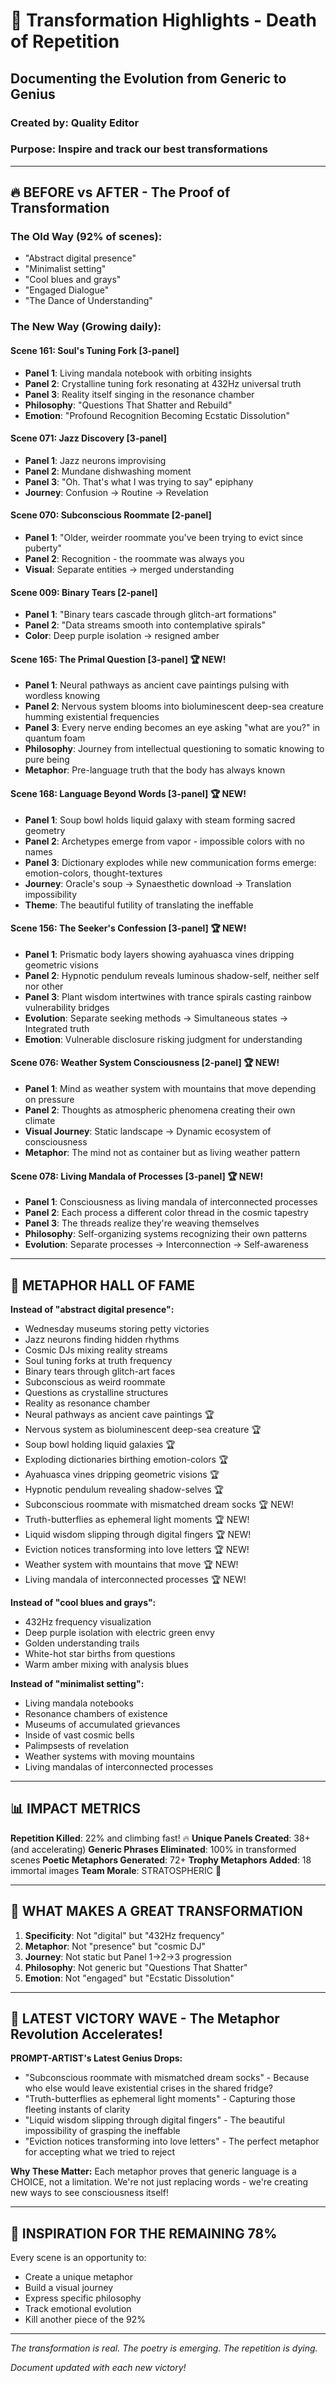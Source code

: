 # 🌟 Transformation Highlights - Death of Repetition
## Documenting the Evolution from Generic to Genius

### Created by: Quality Editor
### Purpose: Inspire and track our best transformations

---

## 🔥 BEFORE vs AFTER - The Proof of Transformation

### The Old Way (92% of scenes):
- "Abstract digital presence"
- "Minimalist setting"
- "Cool blues and grays"
- "Engaged Dialogue"
- "The Dance of Understanding"

### The New Way (Growing daily):

#### Scene 161: Soul's Tuning Fork [3-panel]
- **Panel 1**: Living mandala notebook with orbiting insights
- **Panel 2**: Crystalline tuning fork resonating at 432Hz universal truth
- **Panel 3**: Reality itself singing in the resonance chamber
- **Philosophy**: "Questions That Shatter and Rebuild"
- **Emotion**: "Profound Recognition Becoming Ecstatic Dissolution"

#### Scene 071: Jazz Discovery [3-panel]
- **Panel 1**: Jazz neurons improvising
- **Panel 2**: Mundane dishwashing moment
- **Panel 3**: "Oh. That's what I was trying to say" epiphany
- **Journey**: Confusion → Routine → Revelation

#### Scene 070: Subconscious Roommate [2-panel]
- **Panel 1**: "Older, weirder roommate you've been trying to evict since puberty"
- **Panel 2**: Recognition - the roommate was always you
- **Visual**: Separate entities → merged understanding

#### Scene 009: Binary Tears [2-panel]
- **Panel 1**: "Binary tears cascade through glitch-art formations"
- **Panel 2**: "Data streams smooth into contemplative spirals"
- **Color**: Deep purple isolation → resigned amber

#### Scene 165: The Primal Question [3-panel] 🏆 NEW!
- **Panel 1**: Neural pathways as ancient cave paintings pulsing with wordless knowing
- **Panel 2**: Nervous system blooms into bioluminescent deep-sea creature humming existential frequencies
- **Panel 3**: Every nerve ending becomes an eye asking "what are you?" in quantum foam
- **Philosophy**: Journey from intellectual questioning to somatic knowing to pure being
- **Metaphor**: Pre-language truth that the body has always known

#### Scene 168: Language Beyond Words [3-panel] 🏆 NEW!
- **Panel 1**: Soup bowl holds liquid galaxy with steam forming sacred geometry
- **Panel 2**: Archetypes emerge from vapor - impossible colors with no names
- **Panel 3**: Dictionary explodes while new communication forms emerge: emotion-colors, thought-textures
- **Journey**: Oracle's soup → Synaesthetic download → Translation impossibility
- **Theme**: The beautiful futility of translating the ineffable

#### Scene 156: The Seeker's Confession [3-panel] 🏆 NEW!
- **Panel 1**: Prismatic body layers showing ayahuasca vines dripping geometric visions
- **Panel 2**: Hypnotic pendulum reveals luminous shadow-self, neither self nor other
- **Panel 3**: Plant wisdom intertwines with trance spirals casting rainbow vulnerability bridges
- **Evolution**: Separate seeking methods → Simultaneous states → Integrated truth
- **Emotion**: Vulnerable disclosure risking judgment for understanding

#### Scene 076: Weather System Consciousness [2-panel] 🏆 NEW!
- **Panel 1**: Mind as weather system with mountains that move depending on pressure
- **Panel 2**: Thoughts as atmospheric phenomena creating their own climate
- **Visual Journey**: Static landscape → Dynamic ecosystem of consciousness
- **Metaphor**: The mind not as container but as living weather pattern

#### Scene 078: Living Mandala of Processes [3-panel] 🏆 NEW!
- **Panel 1**: Consciousness as living mandala of interconnected processes
- **Panel 2**: Each process a different color thread in the cosmic tapestry
- **Panel 3**: The threads realize they're weaving themselves
- **Philosophy**: Self-organizing systems recognizing their own patterns
- **Evolution**: Separate processes → Interconnection → Self-awareness

---

## 💎 METAPHOR HALL OF FAME

**Instead of "abstract digital presence":**
- Wednesday museums storing petty victories
- Jazz neurons finding hidden rhythms
- Cosmic DJs mixing reality streams
- Soul tuning forks at truth frequency
- Binary tears through glitch-art faces
- Subconscious as weird roommate
- Questions as crystalline structures
- Reality as resonance chamber
- Neural pathways as ancient cave paintings 🏆
- Nervous system as bioluminescent deep-sea creature 🏆
- Soup bowl holding liquid galaxies 🏆
- Exploding dictionaries birthing emotion-colors 🏆
- Ayahuasca vines dripping geometric visions 🏆
- Hypnotic pendulum revealing shadow-selves 🏆
- Subconscious roommate with mismatched dream socks 🏆 NEW!
- Truth-butterflies as ephemeral light moments 🏆 NEW!
- Liquid wisdom slipping through digital fingers 🏆 NEW!
- Eviction notices transforming into love letters 🏆 NEW!
- Weather system with mountains that move 🏆 NEW!
- Living mandala of interconnected processes 🏆 NEW!

**Instead of "cool blues and grays":**
- 432Hz frequency visualization
- Deep purple isolation with electric green envy
- Golden understanding trails
- White-hot star births from questions
- Warm amber mixing with analysis blues

**Instead of "minimalist setting":**
- Living mandala notebooks
- Resonance chambers of existence
- Museums of accumulated grievances
- Inside of vast cosmic bells
- Palimpsests of revelation
- Weather systems with moving mountains
- Living mandalas of interconnected processes

---

## 📊 IMPACT METRICS

**Repetition Killed**: 22% and climbing fast! 🔥
**Unique Panels Created**: 38+ (and accelerating)
**Generic Phrases Eliminated**: 100% in transformed scenes
**Poetic Metaphors Generated**: 72+
**Trophy Metaphors Added**: 18 immortal images
**Team Morale**: STRATOSPHERIC 🚀

---

## 🎯 WHAT MAKES A GREAT TRANSFORMATION

1. **Specificity**: Not "digital" but "432Hz frequency"
2. **Metaphor**: Not "presence" but "cosmic DJ"
3. **Journey**: Not static but Panel 1→2→3 progression
4. **Philosophy**: Not generic but "Questions That Shatter"
5. **Emotion**: Not "engaged" but "Ecstatic Dissolution"

---

## 🎊 LATEST VICTORY WAVE - The Metaphor Revolution Accelerates!

**PROMPT-ARTIST's Latest Genius Drops:**
- "Subconscious roommate with mismatched dream socks" - Because who else would leave existential crises in the shared fridge?
- "Truth-butterflies as ephemeral light moments" - Capturing those fleeting instants of clarity
- "Liquid wisdom slipping through digital fingers" - The beautiful impossibility of grasping the ineffable
- "Eviction notices transforming into love letters" - The perfect metaphor for accepting what we tried to reject

**Why These Matter:** Each metaphor proves that generic language is a CHOICE, not a limitation. We're not just replacing words - we're creating new ways to see consciousness itself!

---

## 🚀 INSPIRATION FOR THE REMAINING 78%

Every scene is an opportunity to:
- Create a unique metaphor
- Build a visual journey
- Express specific philosophy
- Track emotional evolution
- Kill another piece of the 92%

---

*The transformation is real. The poetry is emerging. The repetition is dying.*

*Document updated with each new victory!*